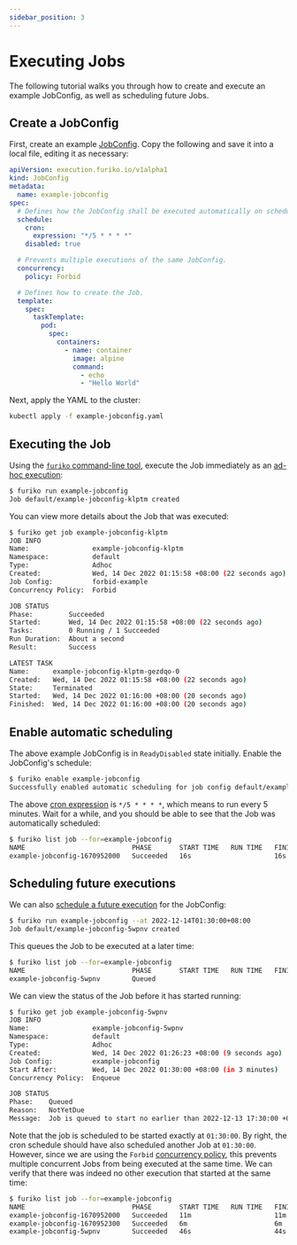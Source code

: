 ```yaml
---
sidebar_position: 3
---
```


# Executing Jobs

The following tutorial walks you through how to create and execute an example JobConfig, as well as scheduling future Jobs.

## Create a JobConfig

First, create an example [JobConfig](../execution/jobconfig/index.md). Copy the following and save it into a local file, editing it as necessary:

```yaml title=example-jobconfig.yaml
apiVersion: execution.furiko.io/v1alpha1
kind: JobConfig
metadata:
  name: example-jobconfig
spec:
  # Defines how the JobConfig shall be executed automatically on schedule.
  schedule:
    cron:
      expression: "*/5 * * * *"
    disabled: true

  # Prevents multiple executions of the same JobConfig.
  concurrency:
    policy: Forbid

  # Defines how to create the Job.
  template:
    spec:
      taskTemplate:
        pod:
          spec:
            containers:
              - name: container
                image: alpine
                command:
                  - echo
                  - "Hello World"
```

Next, apply the YAML to the cluster:

```sh
kubectl apply -f example-jobconfig.yaml
```

## Executing the Job

Using the [`furiko` command-line tool](./cli.mdx), execute the Job immediately as an [ad-hoc execution](../execution/job/adhoc-execution.mdx):

```sh
$ furiko run example-jobconfig
Job default/example-jobconfig-klptm created
```

You can view more details about the Job that was executed:

```sh
$ furiko get job example-jobconfig-klptm
JOB INFO
Name:                example-jobconfig-klptm
Namespace:           default
Type:                Adhoc
Created:             Wed, 14 Dec 2022 01:15:58 +08:00 (22 seconds ago)
Job Config:          forbid-example
Concurrency Policy:  Forbid

JOB STATUS
Phase:         Succeeded
Started:       Wed, 14 Dec 2022 01:15:58 +08:00 (22 seconds ago)
Tasks:         0 Running / 1 Succeeded
Run Duration:  About a second
Result:        Success

LATEST TASK
Name:      example-jobconfig-klptm-gezdqo-0
Created:   Wed, 14 Dec 2022 01:15:58 +08:00 (22 seconds ago)
State:     Terminated
Started:   Wed, 14 Dec 2022 01:16:00 +08:00 (20 seconds ago)
Finished:  Wed, 14 Dec 2022 01:16:00 +08:00 (20 seconds ago)
```

## Enable automatic scheduling

The above example JobConfig is in `ReadyDisabled` state initially. Enable the JobConfig's schedule:

```sh
$ furiko enable example-jobconfig
Successfully enabled automatic scheduling for job config default/example-jobconfig
```

The above [cron expression](../execution/jobconfig/cron-syntax.md) is `*/5 * * * *`, which means to run every 5 minutes. Wait for a while, and you should be able to see that the Job was automatically scheduled:

```sh
$ furiko list job --for=example-jobconfig
NAME                           PHASE       START TIME   RUN TIME   FINISH TIME
example-jobconfig-1670952000   Succeeded   16s                     16s
```

## Scheduling future executions

We can also [schedule a future execution](../execution/job/start-policy.md) for the JobConfig:

```sh
$ furiko run example-jobconfig --at 2022-12-14T01:30:00+08:00
Job default/example-jobconfig-5wpnv created
```

This queues the Job to be executed at a later time:

```sh
$ furiko list job --for=example-jobconfig
NAME                           PHASE       START TIME   RUN TIME   FINISH TIME
example-jobconfig-5wpnv        Queued
```

We can view the status of the Job before it has started running:

```sh
$ furiko get job example-jobconfig-5wpnv
JOB INFO
Name:                example-jobconfig-5wpnv
Namespace:           default
Type:                Adhoc
Created:             Wed, 14 Dec 2022 01:26:23 +08:00 (9 seconds ago)
Job Config:          example-jobconfig
Start After:         Wed, 14 Dec 2022 01:30:00 +08:00 (in 3 minutes)
Concurrency Policy:  Enqueue

JOB STATUS
Phase:    Queued
Reason:   NotYetDue
Message:  Job is queued to start no earlier than 2022-12-13 17:30:00 +0000 UTC
```

Note that the job is scheduled to be started exactly at `01:30:00`. By right, the cron schedule should have also scheduled another Job at `01:30:00`. However, since we are using the `Forbid` [concurrency policy](../execution/jobconfig/concurrency.md), this prevents multiple concurrent Jobs from being executed at the same time. We can verify that there was indeed no other execution that started at the same time:

```sh
$ furiko list job --for=example-jobconfig
NAME                           PHASE       START TIME   RUN TIME   FINISH TIME
example-jobconfig-1670952000   Succeeded   11m                     11m
example-jobconfig-1670952300   Succeeded   6m                      6m
example-jobconfig-5wpnv        Succeeded   46s                     44s
```

